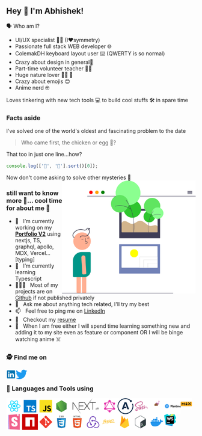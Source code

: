 ## Hey 👋 I'm Abhishek!
🗣️ Who am I?
* UI/UX specialist 🧑‍🎨 (I❤️symmetry)
* Passionate full stack WEB developer 🌐
* ColemakDH keyboard layout user ⌨️ (QWERTY is so normal) 
* Crazy about design in general🎨
* Part-time volunteer teacher 👨‍🏫
* Huge nature lover 🌳🌲 🐢
* Crazy about emojis 😍
* Anime nerd 🤓
 
 Loves tinkering with new tech tools 💻 to build cool stuffs 🛠️ in spare time
  <br/>

### Facts aside
I've solved one of the world's oldest and fascinating problem to the date
> Who came first, the chicken or egg 🤨?

That too in just one line...how?
```js
console.log(['🥚', '🐔'].sort()[0]);
```
Now don't come asking to solve other mysteries 🙊
<img align="right" alt="SVG" src="https://github.com/just-be-weird/just-be-weird/raw/main/assets/whoami.svg" height="300"/>

### still want to know more 🤦... cool time for about me 🧐
- 🔭 &nbsp; I’m currently working on my **[Portfolio V2](https://app.weirdest.space/)** using nextjs, TS, graphql, apollo, MDX, Vercel...[typing]
- 🌱 &nbsp; I’m currently learning Typescript
- 👨🏻‍💻 &nbsp; Most of my projects are on [Github](https://github.com/just-be-weird?tab=repositories) if not published privately
- 💬 &nbsp; Ask me about anything tech related, I'll try my best
- 📫 &nbsp; Feel free to ping me on [LinkedIn](https://www.linkedin.com/in/abhishek-prajapati-engineer/)
- 📝 &nbsp; Checkout my [resume](https://github.com/just-be-weird/just-be-weird/raw/main/assets/AbhishekPrajpati_Resume_2019_07.pdf)
- 👻 &nbsp; When I am free either I will spend time learning something new and adding it to my site even as feature or component OR I will be binge watching anime ☠️
  <br/>

### 🕵️ Find me on
<a href='https://www.linkedin.com/in/abhishek-prajapati-engineer/' target="_blank"><img align='left' alt="linkedin" src="https://github.com/just-be-weird/just-be-weird/raw/main/assets/linkedin.svg" height='25px'/></a>&nbsp; &nbsp; &nbsp;
<a href='https://twitter.com/justb_weird' target="_blank"><img align='left' alt="twitter" src="https://github.com/just-be-weird/just-be-weird/raw/main/assets/twitter.svg" height='25px'/></a>
<br/>
### 🔨 Languages and Tools using
<a href="https://reactjs.org/" target="_blank"> <img align="left" alt="React" height ="42px" src="https://github.com/just-be-weird/just-be-weird/raw/main/assets/react.svg"></a>
<a href="https://www.typescriptlang.org/" target="_blank"><img align="left" alt="Typescript" height ="42px" src="https://github.com/just-be-weird/just-be-weird/raw/main/assets/typescript.svg"></a>
<a href="https://developer.mozilla.org/en-US/docs/Web/JavaScript" target="_blank"><img align="left" alt="JavaScript" height ="42px" src="https://github.com/just-be-weird/just-be-weird/raw/main/assets/javascript.svg"></a>
<a href="https://nodejs.org" target="_blank"><img align="left" alt="Node.js" height ="42px" src="https://github.com/just-be-weird/just-be-weird/raw/main/assets/node.svg"></a>
<a href="https://nextjs.org/examples" target="_blank"><img align="left" alt="Next.js" height ="42px" src="https://github.com/just-be-weird/just-be-weird/raw/main/assets/next.svg"></a>
<a href="https://graphql.org/learn/" target="_blank"><img align="left" alt="GraphQL" height ="42px" src="https://github.com/just-be-weird/just-be-weird/raw/main/assets/graphql.svg"></a>
<a href="https://www.apollographql.com/docs/react/" target="_blank"><img align="left" alt="Apollo Client" height ="42px" src="https://github.com/just-be-weird/just-be-weird/raw/main/assets/apollo.png"></a>
<a href="https://sass-lang.com/" target="_blank"><img src="https://github.com/just-be-weird/just-be-weird/raw/main/assets/sass.svg" align="left" alt="Sass and Scss" height='42px'/> </a>
<a href="https://styled-components.com/docs/" target="_blank"><img align="left" alt="Styled components" height ="42px" src="https://github.com/just-be-weird/just-be-weird/raw/main/assets/styled-component.png"></a>
<a href="https://mantine.dev/getting-started/" target="_blank"><img align="left" alt="Mantine UI"  height="42px" src="https://github.com/just-be-weird/just-be-weird/raw/main/assets/mantine.svg"></a>
<a href="https://mdxjs.com/guides/" target="_blank"><img align="left" alt="MDX" height ="30px" src="https://github.com/just-be-weird/just-be-weird/raw/main/assets/mdx.svg"></a>
<a href="https://storybook.js.org/docs/react/get-started/introduction" target="_blank"><img src="https://raw.githubusercontent.com/just-be-weird/just-be-weird/main/assets/storybook.png" align="left" alt="storybook" height='42px'/> </a>
<a href="https://docs.npmjs.com/getting-started" target="_blank"><img src="https://github.com/just-be-weird/just-be-weird/raw/main/assets/npm.svg" align="left" alt="NPM" height='42px'/> </a>
<a href="https://git-scm.com/" target="_blank"><img src="https://github.com/just-be-weird/just-be-weird/raw/main/assets/git-scm.svg" align="left" alt="Babel js" height='42px'/> </a>
<a href="https://developer.mozilla.org/en-US/docs/Learn/CSS" target="_blank"><img align="left" src="https://github.com/just-be-weird/just-be-weird/raw/main/assets/css.svg" alt="CSS" height ="42px"/></a>
<a href="https://developer.mozilla.org/en-US/docs/Learn/Getting_started_with_the_web/HTML_basics" target="_blank"><img src="https://github.com/just-be-weird/just-be-weird/raw/main/assets/html.svg" align="left" alt="HTML" height='42px'/> </a>
<a href="https://redux.js.org/introduction/getting-started" target="_blank"><img src="https://github.com/just-be-weird/just-be-weird/raw/main/assets/redux.svg" align="left" alt="Redux" height='42px'/> </a>
<a href="https://babeljs.io/" target="_blank"><img src="https://github.com/just-be-weird/just-be-weird/raw/main/assets/babel.svg" align="left" alt="Bash" height='42px'/> </a>
<a href="https://firebase.google.com/" target="_blank"><img align="left" src="https://github.com/just-be-weird/just-be-weird/raw/main/assets/firebase.svg" alt="firebase" height ="42px"/></a>
<a href="https://www.gnu.org/software/bash/manual/bash.html" target="_blank"><img src="https://github.com/just-be-weird/just-be-weird/raw/main/assets/bash-colored.svg" align="left" alt="git" height='42px'/> </a>
<a href="https://docs.docker.com/get-started/" target="_blank"><img src="https://github.com/just-be-weird/just-be-weird/raw/main/assets/docker.svg" align="left" alt="Docker" height='42px'/> </a>
<a href="https://www.jetbrains.com/webstorm/learn/" target="_blank"><img src="https://github.com/just-be-weird/just-be-weird/raw/main/assets/webstorm.png" align="left" alt="Webstorm IDE" height='32px' width='32px'/> </a>
